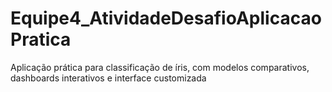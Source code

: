 # Equipe4_AtividadeDesafioAplicacaoPratica
Aplicação prática para classificação de íris, com modelos comparativos, dashboards interativos e interface customizada
